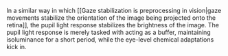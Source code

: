 ---
---

In a similar way in which [[Gaze stabilization is preprocessing in vision|gaze movements stabilize the orientation of the image being projected onto the retina]], the pupil light response stabilizes the brightness of the image. The pupil light response is merely tasked with acting as a buffer, maintaining isoluminance for a short period, while the eye-level chemical adaptations kick in.